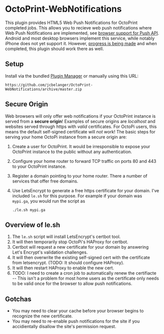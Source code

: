 # OctoPrint-WebNotifications

This plugin provides HTML5 Web Push Notifications for OctoPrint completed jobs.  This allows you to recieve web push notifications where Web Push Notifications are implemented, see [browser support for Push API](https://caniuse.com/#feat=push-api).  Android and most desktop browsers implement this service, while notably iPhone does not yet support it.  However, [progress is being made](https://webkit.org/status/#specification-service-workers) and when completed, this plugin should work there as well.

## Setup

Install via the bundled [Plugin Manager](https://github.com/foosel/OctoPrint/wiki/Plugin:-Plugin-Manager)
or manually using this URL:

    https://github.com/jcbelanger/OctoPrint-WebNotifications/archive/master.zip

## Secure Origin

Web browsers will only offer web notifications if your OctoPrint instance is served from a **secure origin**!  Examples of secure origins are *localhost* and websites served through https with *valid* certificates.  For OctoPi users, this means the default self-signed certificate will *not* work!  The basic steps for serving your home OctoPi instance from a secure origin are:

1. Create a user for OctoPrint.  It would be irresponsible to expose your OctoPrint instance to the public without any authentication.
2. Configure your home router to forward TCP traffic on ports 80 and 443 to your OctoPrint instance.
3. Register a domain pointing to your home router.  There a number of services that offer free domains.  
4. Use LetsEncrypt to generate a free https certificate for your domain.  I've included `le.sh` for this purpose.  For example if your domain was `mypi.ga`, you would run the script as 
    
    `./le.sh mypi.ga`

## Overview of le.sh

1. The `le.sh` script will install LetsEncrypt's certbot tool. 
2. It will then temporarily stop OctoPi's HAProxy for certbot. 
3. Certbot will request a new certificate for your domain by answering Let's Encrypt's validation challenges.
4. It will then overwrite the existing self-signed cert with the certificate from letsencrypt.  (TODO: It should configure HAProxy).  
5. It will then restart HAProxy to enable the new cert.
6. TODO: I need to create a cron job to automatically renew the certifiacte -- This isn't a problem for most home users as the certificate only needs to be valid once for the browser to allow push notifications.


## Gotchas

* You may need to clear your cache before your browser begins to recognize the new certificate.
* You may need to re-enable push notifications for the site if you accidientally disallow the site's permission request.
